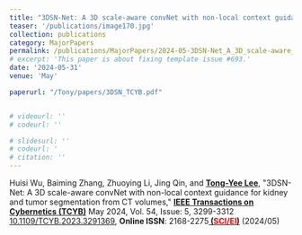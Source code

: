 ```yaml
---
title: "3DSN-Net: A 3D scale-aware convNet with non-local context guidance for kidney and tumor segmentation from CT volumes"
teaser: '/publications/image170.jpg'
collection: publications
category: MajorPapers
permalink: /publications/MajorPapers/2024-05-3DSN-Net_A_3D_scale-aware_convNet_with_non-local_context_guidance_for_kidney_and_tumor_segmentation_from_CT_volumes
# excerpt: 'This paper is about fixing template issue #693.'
date: '2024-05-31'
venue: 'May'

paperurl: "/Tony/papers/3DSN_TCYB.pdf"


# videourl: ''
# codeurl: ''

# slidesurl: ''
# codeurl: '
# citation: ''
---
```


Huisi Wu, Baiming Zhang, Zhuoying Li, Jing Qin, and <strong><u>Tong-Yee Lee</u></strong>,  "3DSN-Net: A 3D scale-aware convNet with non-local context guidance for kidney and tumor segmentation from CT volumes," <strong><u>IEEE Transactions on Cybernetics (TCYB)</u></strong> May 2024, Vol. 54, Issue: 5, 3299-3312 [10.1109/TCYB.2023.3291369](https://ieeexplore.ieee.org/document/10189114?source=authoralert),  <strong>Online ISSN</strong>: 2168-2275<strong><u> (<span style="color:red">SCI/EI</span>)</u></strong> (2024/05)
